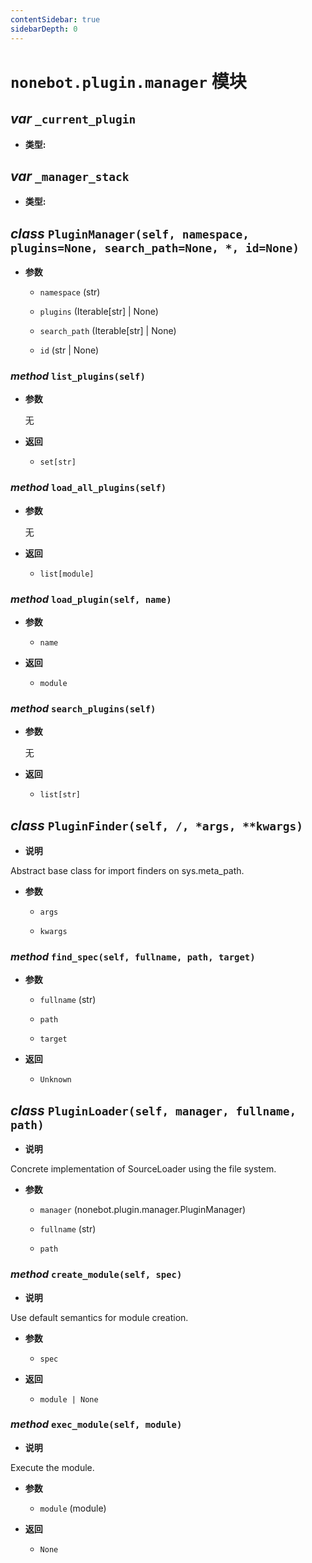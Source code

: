 ```yaml
---
contentSidebar: true
sidebarDepth: 0
---
```


# `nonebot.plugin.manager` 模块

## _var_ `_current_plugin`

- **类型:** 

## _var_ `_manager_stack`

- **类型:** 

## _class_ `PluginManager(self, namespace, plugins=None, search_path=None, *, id=None)`

- **参数**

    - `namespace` (str)

    - `plugins` (Iterable[str] | None)

    - `search_path` (Iterable[str] | None)

    - `id` (str | None)

### _method_ `list_plugins(self)`

- **参数**

    无

- **返回**

    - `set[str]`

### _method_ `load_all_plugins(self)`

- **参数**

    无

- **返回**

    - `list[module]`

### _method_ `load_plugin(self, name)`

- **参数**

    - `name`

- **返回**

    - `module`

### _method_ `search_plugins(self)`

- **参数**

    无

- **返回**

    - `list[str]`

## _class_ `PluginFinder(self, /, *args, **kwargs)`

- **说明**

Abstract base class for import finders on sys.meta_path.

- **参数**

    - `args`

    - `kwargs`

### _method_ `find_spec(self, fullname, path, target)`

- **参数**

    - `fullname` (str)

    - `path`

    - `target`

- **返回**

    - `Unknown`

## _class_ `PluginLoader(self, manager, fullname, path)`

- **说明**

Concrete implementation of SourceLoader using the file system.

- **参数**

    - `manager` (nonebot.plugin.manager.PluginManager)

    - `fullname` (str)

    - `path`

### _method_ `create_module(self, spec)`

- **说明**

Use default semantics for module creation.

- **参数**

    - `spec`

- **返回**

    - `module | None`

### _method_ `exec_module(self, module)`

- **说明**

Execute the module.

- **参数**

    - `module` (module)

- **返回**

    - `None`
